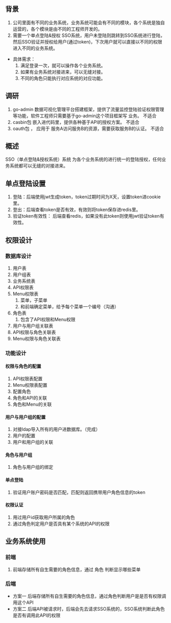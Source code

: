 ## 背景
1. 公司里面有不同的业务系统，业务系统可能会有不同的模块，各个系统是独自运营的，各个模块是由不同的工程师开发的。
2. 需要一个单点登陆&授权 SSO系统，用户未登陆则跳转到SSO系统进行登陆，然后SSO验证并授权给用户(通过token)，下次用户就可以直接以不同的权限进入不同的业务系统。
- 具体需求： 
    1. 满足登录一次，就可以操作各个业务系统。
    2. 如果有业务系统对接进来，可以无缝对接。
    3. 不同的角色只能执行对应系统的对应功能。
## 调研
1. go-admin 数据可视化管理平台搭建框架，提供了流量监控登陆验证权限管理等功能，软件工程师只需要基于go-admin这个项目框架写 业务。 不适合
2. casbin包 嵌入进代码里，提供各种基于API的授权方案。 不适合
3. oauth包 ， 应用于 服务A访问服务B的资源，需要获取服务B的认证。 不适合

## 概述
SSO（单点登陆&授权系统）系统 为各个业务系统的进行统一的登陆授权，任何业务系统都可以无缝的对接进来。

## 单点登陆设置
1. 登陆：后端使用jwt生成token，token过期时间为X天，设置token进cookie里。
2. 登出：后端查看token是否有效，有效则将token保存进redis里。
3. 验证token有效性： 后端查看redis，如果没有此token则使用jwt验证token有效性。

## 权限设计
### 数据库设计
1. 用户表
2. 用户组表
3. 业务系统表
4. API权限表
5. Menu权限表
    1. 菜单，子菜单
    2. 和前端确定菜单，给予每个菜单一个编号（沟通）
6. 角色表
    1. 包含了API权限和Menu权限
7. 用户与用户组关联表
8. API权限与角色关联表
9. Menu权限与角色关联表

### 功能设计
#### 权限与角色的配置
1. API权限表配置
2. Menu权限表配置
3. 配置角色
4. 角色和API的关联
5. 角色和Menu的关联

#### 用户与用户组的配置
1. 对接ldap导入所有的用户进数据库。（完成）
2. 用户的配置
3. 用户和用户组的关联

#### 角色与用户组
1. 角色与用户组的绑定

#### 单点登陆
1. 验证用户账户密码是否匹配，匹配则返回携带用户角色信息的token

#### 权限认证
1. 用过用户id获取用户所属的角色
2. 通过角色判定用户是否具有某个系统的API的权限

## 业务系统使用
### 前端
1. 前端存储所有自生需要的角色信息，通过 角色 判断显示哪些菜单
### 后端
- 方案一 后端存储所有自生需要的角色信息，通过角色判断用户是是否有权限调用这个API
- 方案二 后端API被请求时，后端会先去请求SSO系统的，SSO系统判断此角色是否有调用此API的权限
